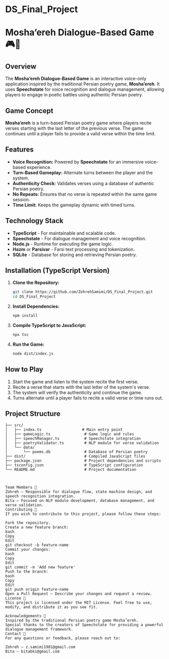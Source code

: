 # DS_Final_Project
# Mosha’ereh Dialogue-Based Game 🎮🎤

## Overview
The **Mosha’ereh Dialogue-Based Game** is an interactive voice-only application inspired by the traditional Persian poetry game, **Mosha’ereh**. It uses **Speechstate** for voice recognition and dialogue management, allowing players to engage in poetic battles using authentic Persian poetry.

## Game Concept
**Mosha’ereh** is a turn-based Persian poetry game where players recite verses starting with the last letter of the previous verse. The game continues until a player fails to provide a valid verse within the time limit.

## Features
- **Voice Recognition:** Powered by **Speechstate** for an immersive voice-based experience.
- **Turn-Based Gameplay:** Alternate turns between the player and the system.
- **Authenticity Check:** Validates verses using a database of authentic Persian poetry.
- **No Repeats:** Ensures that no verse is repeated within the same game session.
- **Time Limit:** Keeps the gameplay dynamic with timed turns.

## Technology Stack
- **TypeScript** - For maintainable and scalable code.
- **Speechstate** - For dialogue management and voice recognition.
- **Node.js** - Runtime for executing the game logic.
- **Hazm** or **Parsivar** - Farsi text processing and tokenization.
- **SQLite** - Database for storing and retrieving Persian poetry.

## Installation (TypeScript Version)
1. **Clone the Repository:**
    ```bash
    git clone https://github.com/ZohrehSamimi/DS_Final_Project.git
    cd DS_Final_Project
    ```

2. **Install Dependencies:**
    ```bash
    npm install
    ```

3. **Compile TypeScript to JavaScript:**
    ```bash
    npx tsc
    ```

4. **Run the Game:**
    ```bash
    node dist/index.js
    ```

## How to Play
1. Start the game and listen to the system recite the first verse.
2. Recite a verse that starts with the last letter of the system's verse.
3. The system will verify the authenticity and continue the game.
4. Turns alternate until a player fails to recite a valid verse or time runs out.

## Project Structure
```plaintext
├── src/
│   ├── index.ts                  # Main entry point
│   ├── gameLogic.ts               # Game logic and rules
│   ├── speechManager.ts           # Speechstate integration
│   ├── poetryValidator.ts         # NLP module for verse validation
│   └── data/
│       └── poems.db               # Database of Persian poetry
├── dist/                          # Compiled JavaScript files
├── package.json                   # Project dependencies and scripts
├── tsconfig.json                  # TypeScript configuration
└── README.md                      # Project documentation



Team Members 👥
Zohreh – Responsible for dialogue flow, state machine design, and speech recognition integration.
Bita – Focused on NLP module development, database management, and verse validation.
Contributing 🤝
If you wish to contribute to this project, please follow these steps:

Fork the repository.
Create a new feature branch:
bash
Copy
Edit
git checkout -b feature-name
Commit your changes:
bash
Copy
Edit
git commit -m 'Add new feature'
Push to the branch:
bash
Copy
Edit
git push origin feature-name
Open a Pull Request – Describe your changes and request a review.
License 📜
This project is licensed under the MIT License. Feel free to use, modify, and distribute it as you see fit.

Acknowledgements 🙏
Inspired by the traditional Persian poetry game Mosha’ereh.
Special thanks to the creators of Speechstate for providing a powerful dialogue management framework.
Contact 📧
For any questions or feedback, please reach out to:

Zohreh – z.samimi1981@gmail.com
Bita – bitabki@gmail.com 

